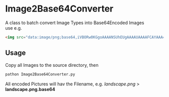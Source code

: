 # Image2Base64Converter

A class to batch convert Image Types into Base64Encoded Images  
use e.g. 

```html
<img src="data:image/png;base64,iVBORw0KGgoAAAANSUhEUgAAAAUAAAAFCAYAAA==" alt="Red dot" />
```

## Usage
Copy all Images to the source directory, then 
```bash
pathon Image2Base64Converter.py
```
All encoded Pictures will hav the Filename, e.g. *landscape.png* > **landscape.png.base64**

